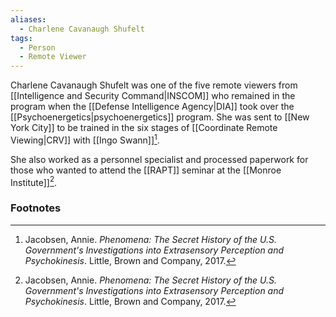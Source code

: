 ```yaml
---
aliases:
  - Charlene Cavanaugh Shufelt
tags:
  - Person
  - Remote Viewer
---
```

Charlene Cavanaugh Shufelt was one of the five remote viewers from [[Intelligence and Security Command|INSCOM]] who remained in the program when the [[Defense Intelligence Agency|DIA]] took over the [[Psychoenergetics|psychoenergetics]] program. She was sent to [[New York City]] to be trained in the six stages of [[Coordinate Remote Viewing|CRV]] with [[Ingo Swann]][^1].

She also worked as a personnel specialist and processed paperwork for those who wanted to attend the [[RAPT]] seminar at the [[Monroe Institute]][^1].

### Footnotes
[^1]: Jacobsen, Annie. *Phenomena: The Secret History of the U.S. Government's Investigations into Extrasensory Perception and Psychokinesis*. Little, Brown and Company, 2017.

